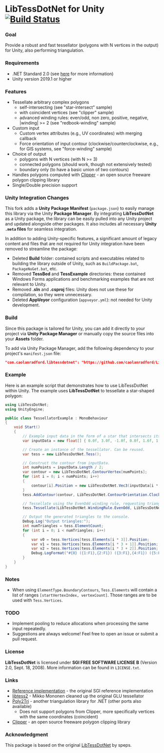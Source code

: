LibTessDotNet for Unity [![Build Status](https://ci.appveyor.com/api/projects/status/ypuw4wca67vr5k8u?svg=true)](https://ci.appveyor.com/project/speps/libtessdotnet)
================================================================

### Goal
Provide a robust and fast tessellator (polygons with N vertices in the output) for Unity, also performing triangulation.

### Requirements
* .NET Standard 2.0 (see [here](https://docs.microsoft.com/en-us/dotnet/standard/net-standard) for more information)
* Unity version 2019.1 or higher

### Features
* Tessellate arbitrary complex polygons
    - self-intersecting (see "star-intersect" sample)
    - with coincident vertices (see "clipper" sample)
    - advanced winding rules: even/odd, non zero, positive, negative, |winding| >= 2 (see "redbook-winding" sample)
* Custom input
    - Custom vertex attributes (e.g., UV coordinates) with merging callback
    - Force orientation of input contour (clockwise/counterclockwise, e.g., for GIS systems, see "force-winding" sample)
* Choice of output
    - polygons with N vertices (with N >= 3)
    - connected polygons (should work, though not extensively tested)
    - boundary only (to have a basic union of two contours)
* Handles polygons computed with [Clipper](http://www.angusj.com/delphi/clipper.php) - an open source freeware polygon clipping library
* Single/Double precision support

### Unity Integration Changes
This fork adds a **Unity Package Manifest** (`package.json`) to easily manage this library via the Unity **Package Manager**. By integrating **LibTessDotNet** as a Unity package, the library can be easily pulled into any Unity project and updated alongside other packages. It also includes all necessary **Unity `.meta` files** for seamless integration.

In addition to adding Unity-specific features, a significant amount of legacy content and files that are not required for Unity integration have been removed to streamline the package:
* Deleted **Build** folder: contained scripts and executables related to building the library outside of Unity, such as `BuildPackage.bat`, `PackageNuGet.bat`, etc.
* Removed **TessBed** and **TessExample** directories: these contained Windows Forms applications and benchmarking examples that are not relevant to Unity.
* Removed **.sln** and **.csproj** files: Unity does not use these for compilation, so they were unnecessary.
* Deleted **AppVeyor** configuration (`appveyor.yml`): not needed for Unity development.



### Build
Since this package is tailored for Unity, you can add it directly to your project via **Unity Package Manager** or manually copy the source files into your **Assets** folder.

To add via Unity Package Manager, add the following dependency to your project's `manifest.json` file:
```json
"com.caolanradford.libtessdotnet": "https://github.com/caolanradford/LibTessDotNet.git"
```

### Example
Here is an example script that demonstrates how to use LibTessDotNet within Unity. The example uses **LibTessDotNet** to tessellate a star-shaped polygon:

```csharp
using LibTessDotNet;
using UnityEngine;

public class TessellatorExample : MonoBehaviour
{
    void Start()
    {
        // Example input data in the form of a star that intersects itself.
        var inputData = new float[] { 0.0f, 3.0f, -1.0f, 0.0f, 1.6f, 1.9f, -1.6f, 1.9f, 1.0f, 0.0f };

        // Create an instance of the tessellator. Can be reused.
        var tess = new LibTessDotNet.Tess();

        // Construct the contour from inputData.
        int numPoints = inputData.Length / 2;
        var contour = new LibTessDotNet.ContourVertex[numPoints];
        for (int i = 0; i < numPoints; i++)
        {
            contour[i].Position = new LibTessDotNet.Vec3(inputData[i * 2], inputData[i * 2 + 1], 0);
        }
        tess.AddContour(contour, LibTessDotNet.ContourOrientation.Clockwise);

        // Tessellate using the EvenOdd winding rule, requesting triangles as output.
        tess.Tessellate(LibTessDotNet.WindingRule.EvenOdd, LibTessDotNet.ElementType.Polygons, 3);

        // Output the generated triangles to the console.
        Debug.Log("Output triangles:");
        int numTriangles = tess.ElementCount;
        for (int i = 0; i < numTriangles; i++)
        {
            var v0 = tess.Vertices[tess.Elements[i * 3]].Position;
            var v1 = tess.Vertices[tess.Elements[i * 3 + 1]].Position;
            var v2 = tess.Vertices[tess.Elements[i * 3 + 2]].Position;
            Debug.LogFormat("#{0} ({1:F1},{2:F1}) ({3:F1},{4:F1}) ({5:F1},{6:F1})", i, v0.X, v0.Y, v1.X, v1.Y, v2.X, v2.Y);
        }
    }
}
```

### Notes
* When using `ElementType.BoundaryContours`, `Tess.Elements` will contain a list of ranges `[startVertexIndex, vertexCount]`. Those ranges are to be used with `Tess.Vertices`.

### TODO
* Implement pooling to reduce allocations when processing the same input repeatedly.
* Suggestions are always welcome! Feel free to open an issue or submit a pull request.

### License
**LibTessDotNet** is licensed under **SGI FREE SOFTWARE LICENSE B** (Version 2.0, Sept. 18, 2008). More information can be found in `LICENSE.txt`.

### Links
* [Reference implementation](http://oss.sgi.com/projects/ogl-sample) - the original SGI reference implementation
* [libtess2](https://github.com/memononen/libtess2) - Mikko Mononen cleaned up the original GLU tessellator
* [Poly2Tri](http://code.google.com/p/poly2tri/) - another triangulation library for .NET (other ports also available)
    - Does not support polygons from Clipper, more specifically vertices with the same coordinates (coincident)
* [Clipper](http://www.angusj.com/delphi/clipper.php) - an open source freeware polygon clipping library
### Acknowledgment
This package is based on the original [LibTessDotNet](https://github.com/speps/LibTessDotNet) by speps.
